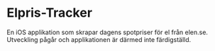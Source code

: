 # Elpris-Tracker
En iOS applikation som skrapar dagens spotpriser för el från elen.se. Utveckling pågår och applikationen är därmed inte färdigställd.
